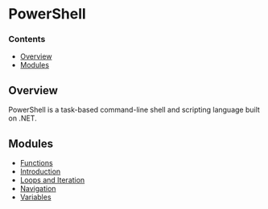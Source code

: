 # PowerShell
<!--TOC_START-->
### Contents
- [Overview](#overview)
- [Modules](#modules)

<!--TOC_END-->
## Overview
PowerShell is a task-based command-line shell and scripting language built on .NET.
<!--MODULES_START-->
## Modules
- [Functions](./modules/functions)
- [Introduction](./modules/introduction)
- [Loops and Iteration](./modules/loops-and-iteration)
- [Navigation](./modules/navigation)
- [Variables](./modules/variables)
<!--MODULES_END-->
